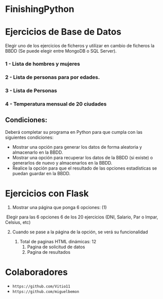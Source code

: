 # FinishingPython

# Ejercicios de Base de Datos

Elegir uno de los ejercicios de ficheros y utilizar en cambio de ficheros la BBDD (Se puede elegir entre MongoDB o SQL Server).

### 1 - Lista de hombres y mujeres

### 2 - Lista de personas para por edades.
### 3 - Lista de Personas
### 4 - Temperatura mensual de 20 ciudades

## Condiciones:

Deberá completar su programa en Python para que cumpla con las siguientes condiciones:

- Mostrar una opción para generar los datos de forma aleatoria y almacenarlo en la BBDD.
- Mostrar una opción para recuperar los datos de la BBDD (si existe) o generarlos de nuevo y almacenarlos en la BBDD.
- Realice la opción para que el resultado de las opciones estadísticas se puedan guardar en la BBDD.

# Ejercicios con Flask

1) Mostrar una página que ponga 6 opciones: (1)

​		Elegir para las 6 opciones 6 de los 20 ejercicios (DNI, Salario, Par o Impar, Celsius, etc)

2) Cuando se pase a la página de la opción, se verá su funcionalidad

   1) Total de paginas HTML dinámicas: 12
      1) Pagina de solicitud de datos
      2) Pagina de resultados

# Colaboradores
 - ```https://github.com/Vitio11```
 - ```https://github.com/miguelbemon```

 